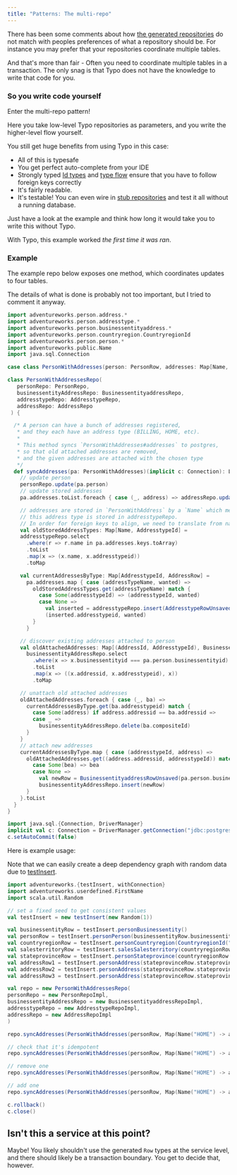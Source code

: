 ```yaml
---
title: "Patterns: The multi-repo"
---
```


There has been some comments about how [the generated repositories](what-is/relations.md) do not match with peoples preferences of what a repository should be.
For instance you may prefer that your repositories coordinate multiple tables.

And that's more than fair - Often you need to coordinate multiple tables in a transaction.
The only snag is that Typo does not have the knowledge to write that code for you.

### So you write code yourself

Enter the multi-repo pattern! 

Here you take low-level Typo repositories as parameters, and you write the higher-level flow yourself. 

You still get huge benefits from using Typo in this case:

- All of this is typesafe
- You get perfect auto-complete from your IDE
- Strongly typed [Id types](type-safety/id-types.md) and [type flow](type-safety/type-flow.md) ensure that you have to follow foreign keys correctly  
- It's fairly readable. 
- It's testable! You can even wire in [stub repositories](other-features/testing-with-stubs.md) and test it all without a running database.

Just have a look at the example and think how long it would take you to write this without Typo.

With Typo, this example worked *the first time it was ran*.

### Example

The example repo below exposes one method, which coordinates updates to four tables. 

The details of what is done is probably not too important, but I tried to comment it anyway.


```scala mdoc
import adventureworks.person.address.*
import adventureworks.person.addresstype.*
import adventureworks.person.businessentityaddress.*
import adventureworks.person.countryregion.CountryregionId
import adventureworks.person.person.*
import adventureworks.public.Name
import java.sql.Connection

case class PersonWithAddresses(person: PersonRow, addresses: Map[Name, AddressRow])

class PersonWithAddressesRepo(
   personRepo: PersonRepo,
   businessentityAddressRepo: BusinessentityaddressRepo,
   addresstypeRepo: AddresstypeRepo,
   addressRepo: AddressRepo
 ) {

  /* A person can have a bunch of addresses registered,
   * and they each have an address type (BILLING, HOME, etc).
   *
   * This method syncs `PersonWithAddresses#addresses` to postgres,
   * so that old attached addresses are removed,
   * and the given addresses are attached with the chosen type
   */
  def syncAddresses(pa: PersonWithAddresses)(implicit c: Connection): List[BusinessentityaddressRow] = {
    // update person
    personRepo.update(pa.person)
    // update stored addresses
    pa.addresses.toList.foreach { case (_, address) => addressRepo.update(address) }

    // addresses are stored in `PersonWithAddress` by a `Name` which means what type of address it is.
    // this address type is stored in addresstypeRepo.
    // In order for foreign keys to align, we need to translate from names to ids, and create rows as necessary
    val oldStoredAddressTypes: Map[Name, AddresstypeId] =
    addresstypeRepo.select
      .where(r => r.name in pa.addresses.keys.toArray)
      .toList
      .map(x => (x.name, x.addresstypeid))
      .toMap

    val currentAddressesByType: Map[AddresstypeId, AddressRow] =
      pa.addresses.map { case (addressTypeName, wanted) =>
        oldStoredAddressTypes.get(addressTypeName) match {
          case Some(addresstypeId) => (addresstypeId, wanted)
          case None =>
            val inserted = addresstypeRepo.insert(AddresstypeRowUnsaved(name = addressTypeName))
            (inserted.addresstypeid, wanted)
        }
      }

    // discover existing addresses attached to person
    val oldAttachedAddresses: Map[(AddressId, AddresstypeId), BusinessentityaddressRow] =
      businessentityAddressRepo.select
        .where(x => x.businessentityid === pa.person.businessentityid)
        .toList
        .map(x => ((x.addressid, x.addresstypeid), x))
        .toMap

    // unattach old attached addresses
    oldAttachedAddresses.foreach { case (_, ba) =>
      currentAddressesByType.get(ba.addresstypeid) match {
        case Some(address) if address.addressid == ba.addressid =>
        case _ =>
          businessentityAddressRepo.delete(ba.compositeId)
      }
    }
    // attach new addresses
    currentAddressesByType.map { case (addresstypeId, address) =>
      oldAttachedAddresses.get((address.addressid, addresstypeId)) match {
        case Some(bea) => bea
        case None =>
          val newRow = BusinessentityaddressRowUnsaved(pa.person.businessentityid, address.addressid, addresstypeId)
          businessentityAddressRepo.insert(newRow)
      }
    }.toList
  }
}
```

```scala mdoc:invisible
import java.sql.{Connection, DriverManager}
implicit val c: Connection = DriverManager.getConnection("jdbc:postgresql://localhost:6432/Adventureworks?user=postgres&password=password")
c.setAutoCommit(false)
```

Here is example usage:

Note that we can easily create a deep dependency graph with random data due to [testInsert](other-features/testing-with-random-values.md).
```scala mdoc:silent
import adventureworks.{testInsert, withConnection}
import adventureworks.userdefined.FirstName
import scala.util.Random

// set a fixed seed to get consistent values
val testInsert = new testInsert(new Random(1))

val businessentityRow = testInsert.personBusinessentity()
val personRow = testInsert.personPerson(businessentityRow.businessentityid, FirstName("name"), persontype = "SC")
val countryregionRow = testInsert.personCountryregion(CountryregionId("NOR"))
val salesterritoryRow = testInsert.salesSalesterritory(countryregionRow.countryregioncode)
val stateprovinceRow = testInsert.personStateprovince(countryregionRow.countryregioncode, salesterritoryRow.territoryid)
val addressRow1 = testInsert.personAddress(stateprovinceRow.stateprovinceid)
val addressRow2 = testInsert.personAddress(stateprovinceRow.stateprovinceid)
val addressRow3 = testInsert.personAddress(stateprovinceRow.stateprovinceid)

val repo = new PersonWithAddressesRepo(
personRepo = new PersonRepoImpl,
businessentityAddressRepo = new BusinessentityaddressRepoImpl,
addresstypeRepo = new AddresstypeRepoImpl,
addressRepo = new AddressRepoImpl
)
```

```scala mdoc
repo.syncAddresses(PersonWithAddresses(personRow, Map(Name("HOME") -> addressRow1, Name("OFFICE") -> addressRow2)))

// check that it's idempotent
repo.syncAddresses(PersonWithAddresses(personRow, Map(Name("HOME") -> addressRow1, Name("OFFICE") -> addressRow2)))

// remove one
repo.syncAddresses(PersonWithAddresses(personRow, Map(Name("HOME") -> addressRow1)))

// add one
repo.syncAddresses(PersonWithAddresses(personRow, Map(Name("HOME") -> addressRow1, Name("VACATION") -> addressRow3)))
```

```scala mdoc:invisible
c.rollback()
c.close()
```

## Isn't this a service at this point?

Maybe! You likely shouldn't use the generated `Row` types at the service level, and there should likely be a transaction boundary.
You get to decide that, however.
